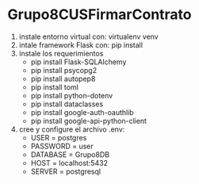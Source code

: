 # Grupo8CUSFirmarContrato
1. instale entorno virtual con:
      virtualenv venv
2. intale framework Flask con:
      pip install
3. instale los requerimientos
      - pip install Flask-SQLAlchemy
      - pip install psycopg2
      - pip install autopep8
      - pip install toml
      - pip install python-dotenv
      - pip install dataclasses
      - pip install google-auth-oauthlib
      - pip install google-api-python-client
4. cree y configure el archivo .env:
      - USER = postgres
      - PASSWORD = user
      - DATABASE = Grupo8DB  
      - HOST = localhost:5432
      - SERVER = postgresql
